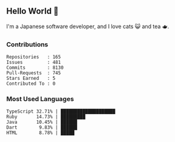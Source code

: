 ## Hello World 👋

I'm a Japanese software developer, and I love cats 😺 and tea 🫖.

### Contributions

    Repositories   : 165
    Issues         : 481
    Commits        : 8130
    Pull-Requests  : 745
    Stars Earned   : 5
    Contributed To : 0

### Most Used Languages

    TypeScript 32.71% | ████████████████████
    Ruby       14.73% | █████████
    Java       10.45% | ██████
    Dart        9.83% | ██████
    HTML        8.78% | █████
